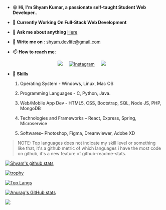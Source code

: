<!--<a target="_blank" rel="noopener noreferrer" href="#"><img src="banner.jpg" alt="Banner" style="max-width:80%;"></a>-->

* :grin: **Hi, I'm Shyam Kumar, a passionate self-taught Student Web Developer.**.
* :office: **Currently Working On Full-Stack Web Development** </br>
   
* 💬  **Ask me about anything** <a href="https://github.com/ShyamKumar1/ShyamKumar1/issues">Here<a/>
  
 
- :email: **Write me on** : shyam.devlife@gmail.com


- 📫 **How to reach me**:

<p align='center'>
  <a href="https://www.linkedin.com/in/shyam-kumar-9b9841157/"><img src="https://img.shields.io/badge/linkedin-%230077B5.svg?&style=for-the-badge&logo=linkedin&logoColor=white" /></a>&nbsp;&nbsp;&nbsp;&nbsp;
  <a href="https://www.instagram.com/shyam.lev/" target="_blank"><img src="https://img.shields.io/badge/Instagram-%23E4405F.svg?&style=for-the-badge&logo=instagram&logoColor=white" alt="Instagram"></a>&nbsp;&nbsp;&nbsp;&nbsp;
  <a href="mailto:shyam.devlife@gmail.com?subject=Olá%20Punit"><img src="https://img.shields.io/badge/gmail-%23D14836.svg?&style=for-the-badge&logo=gmail&logoColor=white" /></a>&nbsp;&nbsp;&nbsp;&nbsp;
  
</p>

* :1st_place_medal: **Skills**
    1. Operating System - Windows, Linux, Mac OS

    2. Programming Languages - C, Python, Java.

    3. Web/Mobile App Dev - HTML5, CSS, Bootstrap, SQL, Node JS, PHP, MongoDB

    4. Technologies and Frameworks – React,  Express, Spring, Microservice
    5. Softwares– Photoshop, Figma, Dreamviewer, Adobe XD


>NOTE: Top languages does not indicate my skill level or something like that, it's a github metric of which languages i have the most code on github, it's a new feature of github-readme-stats.
  
[![Shyam's github stats](https://github-readme-stats.vercel.app/api?username=ShyamKumar1&show_icons=true&theme=radical&hide=stars)](https://github.com/ShyamKumar1/github-readme-stats)

[![trophy](https://github-profile-trophy.vercel.app/?username=ShyamKumar1&theme=matrix)](https://github.com/ryo-ma/github-profile-trophy)
 
 [![Top Langs](https://github-readme-stats.vercel.app/api/top-langs/?username=ShyamKumar1&hide_progress=true)](https://github.com/ShyamKumar1/github-readme-stats)

[![Anurag's GitHub stats](https://github-readme-stats.vercel.app/api?username=myselfshyam)](https://github.com/anuraghazra/github-readme-stats)

![](https://komarev.com/ghpvc/?username=ShyamKumar1&style=flat)
